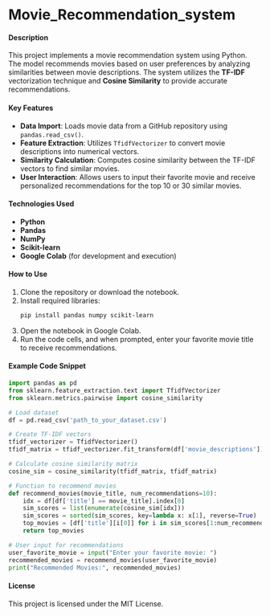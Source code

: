 # Movie_Recommendation_system

#### Description
This project implements a movie recommendation system using Python. The model recommends movies based on user preferences by analyzing similarities between movie descriptions. The system utilizes the **TF-IDF** vectorization technique and **Cosine Similarity** to provide accurate recommendations.

#### Key Features
- **Data Import**: Loads movie data from a GitHub repository using `pandas.read_csv()`.
- **Feature Extraction**: Utilizes `TfidfVectorizer` to convert movie descriptions into numerical vectors.
- **Similarity Calculation**: Computes cosine similarity between the TF-IDF vectors to find similar movies.
- **User Interaction**: Allows users to input their favorite movie and receive personalized recommendations for the top 10 or 30 similar movies.

#### Technologies Used
- **Python**
- **Pandas**
- **NumPy**
- **Scikit-learn**
- **Google Colab** (for development and execution)

#### How to Use
1. Clone the repository or download the notebook.
2. Install required libraries:
   ```bash
   pip install pandas numpy scikit-learn
   ```
3. Open the notebook in Google Colab.
4. Run the code cells, and when prompted, enter your favorite movie title to receive recommendations.

#### Example Code Snippet
```python
import pandas as pd
from sklearn.feature_extraction.text import TfidfVectorizer
from sklearn.metrics.pairwise import cosine_similarity

# Load dataset
df = pd.read_csv('path_to_your_dataset.csv')

# Create TF-IDF vectors
tfidf_vectorizer = TfidfVectorizer()
tfidf_matrix = tfidf_vectorizer.fit_transform(df['movie_descriptions'])

# Calculate cosine similarity matrix
cosine_sim = cosine_similarity(tfidf_matrix, tfidf_matrix)

# Function to recommend movies
def recommend_movies(movie_title, num_recommendations=10):
    idx = df[df['title'] == movie_title].index[0]
    sim_scores = list(enumerate(cosine_sim[idx]))
    sim_scores = sorted(sim_scores, key=lambda x: x[1], reverse=True)
    top_movies = [df['title'][i[0]] for i in sim_scores[1:num_recommendations + 1]]
    return top_movies

# User input for recommendations
user_favorite_movie = input("Enter your favorite movie: ")
recommended_movies = recommend_movies(user_favorite_movie)
print("Recommended Movies:", recommended_movies)
```

#### License
This project is licensed under the MIT License.
